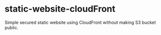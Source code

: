 # static-website-cloudFront
Simple secured static website using CloudFront without making S3 bucket public.
